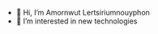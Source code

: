 - 👋 Hi, I’m Amornwut Lertsiriumnouyphon
- 👀 I’m interested in new technologies

<!---
amornwutl/amornwutl is a ✨ special ✨ repository because its `README.md` (this file) appears on your GitHub profile.
You can click the Preview link to take a look at your changes.
--->
